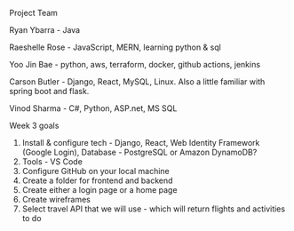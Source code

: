 Project Team

Ryan Ybarra - Java 

Raeshelle Rose - JavaScript, MERN, learning python & sql

Yoo Jin Bae - python, aws, terraform, docker, github actions, jenkins

Carson Butler - Django, React, MySQL, Linux. Also a little familiar with spring boot and flask.


Vinod Sharma - C#, Python, ASP.net, MS SQL

Week 3 goals
1. Install & configure tech - Django, React, Web Identity Framework (Google Login), Database - PostgreSQL or Amazon DynamoDB?
2. Tools - VS Code
3. Configure GitHub on your local machine
4. Create a folder for frontend and backend
5. Create either a login page or a home page
6. Create wireframes
7. Select travel API that we will use - which will return flights and activities to do
